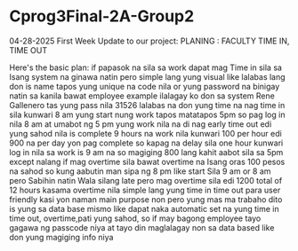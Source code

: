 # Cprog3Final-2A-Group2

04-28-2025
First Week Update to our project:
PLANING : FACULTY TIME IN, TIME OUT

Here's the basic plan: if papasok na sila sa work dapat mag Time in sila sa Isang system na ginawa natin pero simple lang yung visual like lalabas lang don is name tapos yung unique na code nila or yung password na binigay natin sa kanila bawat employee example ilalagay ko don sa system Rene Gallenero tas yung pass nila 31526 lalabas na don yung time na nag time in sila kunwari 8 am yung start nung work tapos matatapos 5pm so pag log in nila 8 am at umabot ng 5 pm yung work nila na di nag early time out edi yung sahod nila is complete 9 hours na work nila kunwari 100 per hour edi 900 na per day yon pag complete so kapag na delay sila one hour kunwari log in nila sa work is 9 am na so magiging 800 lang kahit aabot sila sa 5pm except nalang if mag overtime sila bawat overtime na Isang oras 100 pesos na sahod so kung aabutin man sipa ng 8 pm like start Sila 9 am or 8 am pero Sabihin natin Wala silang late pero mag overtime sila edi 1200 total of 12 hours kasama overtime nila simple lang yung time in time out para user friendly kasi yon naman main purpose non pero yung mas ma trabaho dito is yung sa data base mismo like dapat naka automatic set na yung time in time out, overtime,pati yung sahod, so if may bagong employee tayo gagawa ng passcode niya at tayo din maglalagay non sa data based like don yung magiging info niya
